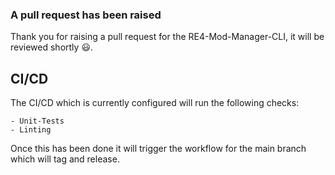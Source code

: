 ### A pull request has been raised

Thank you for raising a pull request for the RE4-Mod-Manager-CLI, it will be reviewed shortly :smiley:.

## CI/CD

The CI/CD which is currently configured will run the following checks:

    - Unit-Tests
    - Linting

Once this has been done it will trigger the workflow for the main branch which will tag and release.
